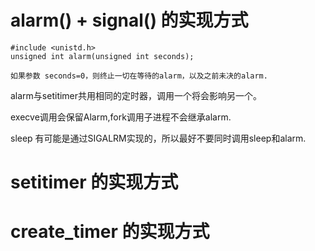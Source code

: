 # alarm() + signal() 的实现方式

    #include <unistd.h>
    unsigned int alarm(unsigned int seconds);
    
    如果参数 seconds=0，则终止一切在等待的alarm，以及之前未决的alarm.

alarm与setitimer共用相同的定时器，调用一个将会影响另一个。

execve调用会保留Alarm,fork调用子进程不会继承alarm.

sleep 有可能是通过SIGALRM实现的，所以最好不要同时调用sleep和alarm.

# setitimer 的实现方式

# create_timer 的实现方式



